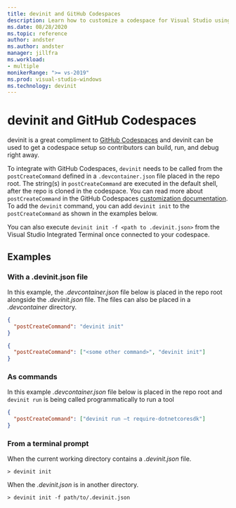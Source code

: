 ```yaml
---
title: devinit and GitHub Codespaces
description: Learn how to customize a codespace for Visual Studio using devinit.
ms.date: 08/28/2020
ms.topic: reference
author: andster
ms.author: andster
manager: jillfra
ms.workload:
- multiple
monikerRange: ">= vs-2019"
ms.prod: visual-studio-windows
ms.technology: devinit
---
```

# devinit and GitHub Codespaces

devinit is a great compliment to [GitHub Codespaces](https://github.com/features/codespaces) and devinit can be used to get a codespace setup so contributors can build, run, and debug right away.

To integrate with GitHub Codespaces, `devinit` needs to be called from the `postCreateCommand` defined in a `.devcontainer.json` file placed in the repo root. The string(s) in `postCreateCommand` are executed in the default shell, after the repo is cloned in the codespace. You can read more about `postCreateCommand` in the GitHub Codespaces [customization documentation](https://docs.GitHub.com/en/GitHub/developing-online-with-codespaces/configuring-codespaces-for-your-project). To add the `devinit` command, you can add `devinit init` to the `postCreateCommand` as shown in the examples below.

You can also execute `devinit init -f <path to .devinit.json>` from the Visual Studio Integrated Terminal once connected to your codespace.

## Examples

### With a .devinit.json file
In this example, the _.devcontainer.json_ file below is placed in the repo root alongside the _.devinit.json_ file. The files can also be placed in a _.devcontainer_ directory.

```json
{
  "postCreateCommand": "devinit init"
}
```

```json
{
  "postCreateCommand": ["<some other command>", "devinit init"]
}
```

### As commands
In this example _.devcontainer.json_ file below is placed in the repo root and `devinit run` is being called programmatically to run a tool  

```json
{
  "postCreateCommand": ["devinit run –t require-dotnetcoresdk"]
}
```

### From a terminal prompt

When the current working directory contains a _.devinit.json_ file.

```batch
> devinit init
```

When the _.devinit.json_ is in another directory.

```batch
> devinit init -f path/to/.devinit.json
```
